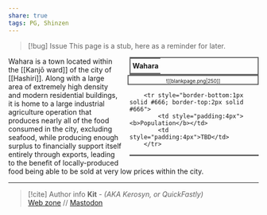 ```yaml
---
share: true
tags: PG, Shinzen
---
```

> [!bug] Issue
> This page is a stub, here as a reminder for later.

<div style="float:right; clear:right; width:260px; margin:0 0 0 14; border-collapse:collapse">
  <table style="float:right; clear:right; width:260px; margin:0 0 0 14; border:2px solid #666; line-height:1.5; border-collapse:collapse; font-size:smaller">
	<tr>
		<th colspan="2" style="border-bottom:2px solid #666; font-size:larger; padding:4px; text-align:center">Wahara</th>
	</tr></table>
  </div>

  <span align="center" style="float:right; clear:right; width:260px; margin:0 0 0 14; padding:4 0 0 0; border:2px solid #666; border-collapse:collapse; font-size:10px">![[blankpage.png|250]]</span>

  <div style="float:right; clear:right; width:260px; margin:0 0 0 14; border-collapse:collapse">
    <table style="float:right; clear:right; width:260px; margin:0 0 7 14; border:2px solid #666; border-top:1px solid #666; line-height:1.5; border-collapse:collapse; font-size:smaller">
		
		<tr style="border-bottom:1px solid #666; border-top:2px solid #666">
			<td style="padding:4px"><b>Population</b></td>
			<td style="padding:4px">TBD</td>
		</tr>
			
  </table>
</div>

Wahara is a town located within the [[Kanjō ward]] of the city of [[Hashiri]]. Along with a large area of extremely high density and modern residential buildings, it is home to a large industrial agriculture operation that produces nearly all of the food consumed in the city, excluding seafood, while producing enough surplus to financially support itself entirely through exports, leading to the benefit of locally-produced food being able to be sold at very low prices within the city.

-----
> [!cite] Author info
> **Kit** - *(AKA Kerosyn, or QuickFastly)*\
> [Web zone](https://kitabe.link) // [Mastodon](https://social.tripulse.net/@kit)